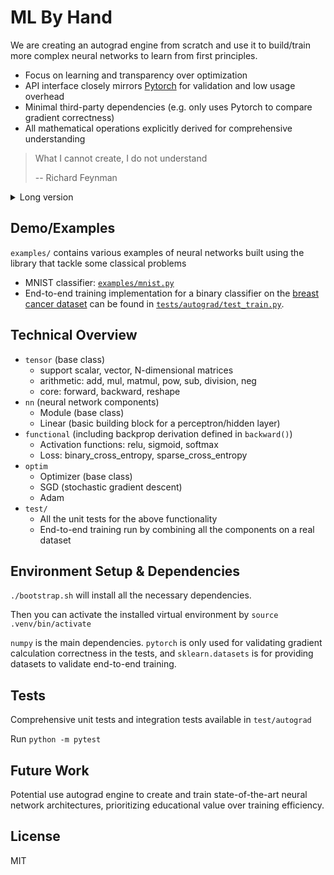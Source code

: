 # ML By Hand

We are creating an autograd engine from scratch and use it to build/train more complex neural networks to learn from first principles.

- Focus on learning and transparency over optimization
- API interface closely mirrors [Pytorch](https://github.com/pytorch/pytorch/tree/main) for validation and low usage overhead
- Minimal third-party dependencies (e.g. only uses Pytorch to compare gradient correctness)
- All mathematical operations explicitly derived for comprehensive understanding

> What I cannot create, I do not understand
>
> -- Richard Feynman

<details>
  <summary>Long version</summary>

  **Autograd** ([wikipedia](https://en.wikipedia.org/wiki/Automatic_differentiation)) computes exact derivatives by tracking computations and applying the chain rule systematically. It enables efficient backpropagation in neural networks, allowing them to learn from errors and adjust parameters automatically.

  The primary motivation is to learn about neural networks from scratch and from first principles. There are many good ML libraries out there (e.g. Tensorflow, Pytorch, Scikit-learn, etc.) that are well-optimized and have a lot of features. But they often introduce lots of abstractions, which hides the underlying concepts and make it difficult to understand how they work. I believe, to better utilize those abstractions/libraries, we must first understand how everything works from ground up. This is the guiding princple for this project. All mathematical and calculus operations are explicitly derived in the code without abstraction. Also, debugging a neural network, especially the `backward()` implementations of various functions (e.g. loss, and activation), offers a rewarding learning experience.

  This project took inspiration from [Micrograd](https://github.com/karpathy/micrograd/tree/master), and kept the API interface as close as possible to [Pytorch](https://github.com/pytorch/pytorch/tree/main) to reduce extra usage overhead and utilize it to validate correctness.
</details>

## Demo/Examples

`examples/` contains various examples of neural networks built using the library that tackle some classical problems
- MNIST classifier: [`examples/mnist.py`](https://github.com/workofart/ml-by-hand/blob/main/examples/mnist.py)
- End-to-end training implementation for a binary classifier on the [breast cancer dataset](https://scikit-learn.org/stable/modules/generated/sklearn.datasets.load_breast_cancer.html) can be found in [`tests/autograd/test_train.py`](https://github.com/workofart/ml-by-hand/blob/c1156ee0c7a252484df1cd5234316a299e008b8b/test/autograd/test_train.py#L7-L66).

## Technical Overview
- `tensor` (base class)
  - support scalar, vector, N-dimensional matrices
  - arithmetic: add, mul, matmul, pow, sub, division, neg
  - core: forward, backward, reshape
- `nn` (neural network components)
  - Module (base class)
  - Linear (basic building block for a perceptron/hidden layer)
- `functional` (including backprop derivation defined in `backward()`)
  - Activation functions: relu, sigmoid, softmax
  - Loss: binary_cross_entropy, sparse_cross_entropy
- `optim`
  - Optimizer (base class)
  - SGD (stochastic gradient descent)
  - Adam
- `test/`
  - All the unit tests for the above functionality
  - End-to-end training run by combining all the components on a real dataset

## Environment Setup & Dependencies
`./bootstrap.sh` will install all the necessary dependencies.

Then you can activate the installed virtual environment by `source .venv/bin/activate`

`numpy` is the main dependencies. `pytorch` is only used for validating gradient calculation correctness in the tests, and `sklearn.datasets` is for providing datasets to validate end-to-end training.

## Tests
Comprehensive unit tests and integration tests available in `test/autograd`

Run `python -m pytest`

## Future Work
Potential use autograd engine to create and train state-of-the-art neural network architectures, prioritizing educational value over training efficiency.

## License
MIT
